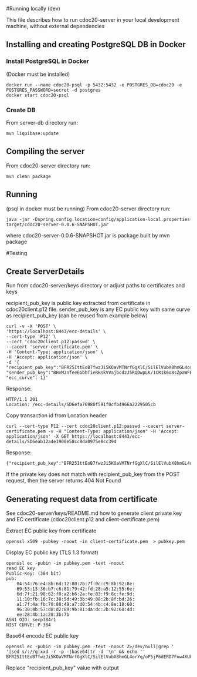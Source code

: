 #Running locally (dev)

This file describes how to run cdoc20-server in your local development machine, without external dependencies

## Installing and creating PostgreSQL DB in Docker

### Install PostgreSQL in Docker
(Docker must be installed)
```
docker run --name cdoc20-psql -p 5432:5432 -e POSTGRES_DB=cdoc20 -e POSTGRES_PASSWORD=secret -d postgres
docker start cdoc20-psql
```

### Create DB
From server-db directory run:
```
mvn liquibase:update
```

## Compiling the server
From cdoc20-server directory run:
```
mvn clean package
```

## Running
(psql in docker must be running)
From cdoc20-server directory run:
```
java -jar -Dspring.config.location=config/application-local.properties target/cdoc20-server-0.0.6-SNAPSHOT.jar
```
where cdoc20-server-0.0.6-SNAPSHOT.jar is package built by mvn package

#Testing
## Create ServerDetails
Run from cdoc20-server/keys directory or adjust paths to certificates and keys

recipient_pub_key is public key extracted from certificate in cdoc20client.p12 file.
sender_pub_key is any EC public key with same curve as recipient_pub_key (can be reused from example below)
```
curl -v -X 'POST' \
'https://localhost:8443/ecc-details' \
--cert-type 'P12' \
--cert 'cdoc20client.p12:passwd' \
--cacert 'server-certificate.pem' \
-H 'Content-Type: application/json' \
-H 'Accept: application/json' \
-d '{
"recipient_pub_key":"BFR25IttEoB7fwzJi5KOaVMTNrfGgXlC/SilElVubX8hmGL4orYq/oP5jP6dERD7Fnw4XUk7SQgrj70moX9K+3CISafQVEvEjhhgljBLV9jSiZuB2twrkmBN7ihLGig7ew==",
"sender_pub_key":"BHvMJnfeeEGbhTieRHskVVajbcdzJ5RQDwpLK/1CR1k6o8sZpaWFBUnA/vPhFyZFL8IS3fVQPYFnRQuMqRWXRgy5WmvAZb2/pBMDb5P68aAIHYn9PGeGTFnmwg13vGskew==",
"ecc_curve": 1}' 
```
Response:
```
HTTP/1.1 201 
Location: /ecc-details/SD6efa76980f591f0cfb4966a2229505cb
```

Copy transaction id from Location header

```
curl --cert-type P12 --cert cdoc20client.p12:passwd --cacert server-certificate.pem -v -H "Content-Type: application/json" -H 'Accept: application/json' -X GET https://localhost:8443/ecc-details/SD6eab12a4e1900e58cc8da0975e8cc394
```
Response:
```
{"recipient_pub_key":"BFR25IttEoB7fwzJi5KOaVMTNrfGgXlC/SilElVubX8hmGL4orYq/oP5jP6dERD7Fnw4XUk7SQgrj70moX9K+3CISafQVEvEjhhgljBLV9jSiZuB2twrkmBN7ihLGig7ew==","sender_pub_key":"BHvMJnfeeEGbhTieRHskVVajbcdzJ5RQDwpLK/1CR1k6o8sZpaWFBUnA/vPhFyZFL8IS3fVQPYFnRQuMqRWXRgy5WmvAZb2/pBMDb5P68aAIHYn9PGeGTFnmwg13vGskew==","ecc_curve":1}
```

If the private key does not match with recipient_pub_key from the POST request, then the server returns 404 Not Found

## Generating request data from certificate

See cdoc20-server/keys/README.md how to generate client private key and EC certificate (cdoc20client.p12 and client-certificate.pem)

Extract EC public key from certificate
```
openssl x509 -pubkey -noout -in client-certificate.pem  > pubkey.pem
```

Display EC public key (TLS 1.3 format)
```
openssl ec -pubin -in pubkey.pem -text -noout
read EC key
Public-Key: (384 bit)
pub:
    04:54:76:e4:8b:6d:12:80:7b:7f:0c:c9:8b:92:8e:
    69:53:13:36:b7:c6:81:79:42:fd:28:a5:12:55:6e:
    6d:7f:21:98:62:f8:a2:b6:2a:fe:83:f9:8c:fe:9d:
    11:10:fb:16:7c:38:5d:49:3b:49:08:2b:8f:bd:26:
    a1:7f:4a:fb:70:88:49:a7:d0:54:4b:c4:8e:18:60:
    96:30:4b:57:d8:d2:89:9b:81:da:dc:2b:92:60:4d:
    ee:28:4b:1a:28:3b:7b
ASN1 OID: secp384r1
NIST CURVE: P-384
```

Base64 encode EC public key
```
openssl ec -pubin -in pubkey.pem -text -noout 2>/dev/null|grep '    '|sed s/://g|xxd -r -p -|base64|tr -d '\n' && echo ''
BFR25IttEoB7fwzJi5KOaVMTNrfGgXlC/SilElVubX8hmGL4orYq/oP5jP6dERD7Fnw4XUk7SQgrj70moX9K+3CISafQVEvEjhhgljBLV9jSiZuB2twrkmBN7ihLGig7ew==
```

Replace "recipient_pub_key" value with output

